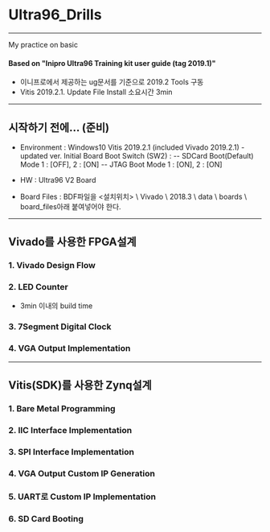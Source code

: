 # Ultra96_Drills
------------------
My practice on basic

#### Based on "Inipro Ultra96 Training kit user guide (tag 2019.1)"
   - 이니프로에서 제공하는 ug문서를 기준으로 2019.2 Tools 구동
   - Vitis 2019.2.1. Update File Install 소요시간 3min

------------------
## 시작하기 전에... (준비)
   - Environment  :
         Windows10 
         Vitis 2019.2.1 (included Vivado 2019.2.1) - updated ver.
         Initial Board Boot Switch (SW2) : 
            -- SDCard Boot(Default) Mode     1 : [OFF],  2 : [ON]
            -- JTAG Boot Mode                1 : [ON],   2 : [ON]
         
   - HW           : 
         Ultra96 V2 Board
         
   - Board Files  : 
         BDF파일을 <설치위치> \ Vivado \ 2018.3 \ data \ boards \ board_files아래 붙여넣어야 한다.
         
------------------

## Vivado를 사용한 FPGA설계

### 1. Vivado Design Flow
### 2. LED Counter
   - 3min 이내의 build time
### 3. 7Segment Digital Clock
### 4. VGA Output Implementation

------------------
## Vitis(SDK)를 사용한 Zynq설계
### 1. Bare Metal Programming
### 2. IIC Interface Implementation
### 3. SPI Interface Implementation
### 4. VGA Output Custom IP Generation
### 5. UART로 Custom IP Implementation
### 6. SD Card Booting
